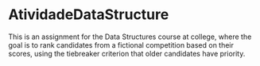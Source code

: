 # AtividadeDataStructure
This is an assignment for the Data Structures course at college, where the goal is to rank candidates from a fictional competition based on their scores, using the tiebreaker criterion that older candidates have priority.
